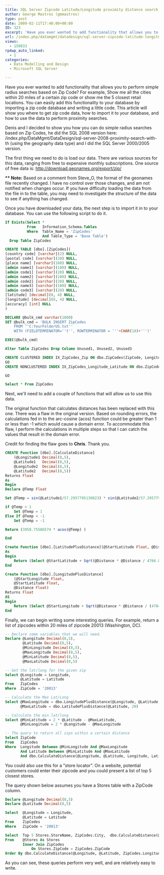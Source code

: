 ```yaml
---
title: SQL Server Zipcode Latitude/Longitude proximity distance search
author: George Mastros (gmmastros)
type: post
date: 2009-02-11T17:40:00+00:00
ID: 323
excerpt: 'Have you ever wanted to add functionality that allows you to perform simple radius searches based on Zip Code?  For example, Show me all the cities within 20 miles of a certain zip code or show me the 5 closest retail locations. You can easily add this&hellip;'
url: /index.php/datamgmt/datadesign/sql-server-zipcode-latitude-longitude-pr/
views:
  - 150833
rp4wp_auto_linked:
  - 1
categories:
  - Data Modelling and Design
  - Microsoft SQL Server

---
```

Have you ever wanted to add functionality that allows you to perform simple radius searches based on Zip Code? For example, Show me all the cities within 20 miles of a certain zip code or show me the 5 closest retail locations. You can easily add this functionality to your database by importing a zip code database and writing a little code. This article will show you where to get zip code data, how to import it to your database, and how to use the data to perform proximity searches.

Denis and I decided to show you how you can do simple radius searches based on Zip Codes, he did the SQL 2008 version here: /index.php/DataMgmt/DataDesign/sql-server-2008-proximity-search-with-th (using the geography data type) and I did the SQL Server 2000/2005 version.

The first thing we need to do is load our data. There are various sources for this data, ranging from free to expensive monthly subscriptions. One source of free data is: http://download.geonames.org/export/zip/

<span class="MT_red"><strong>** Note:</strong></span> Based on a comment from Steve_O, the format of the geonames file recently changed. I have no control over those changes, and am not notified when changes occur. If you have difficulty loading the data from the file in to the table, you may need to investigate the structure of the data to see if anything has changed.

Once you have downloaded your data, the next step is to import it in to your database. You can use the following script to do it.

```sql
If Exists(Select * 
          From   Information_Schema.Tables 
          Where  Table_Name = 'ZipCodes' 
                 And Table_Type = 'Base Table')
  Drop Table ZipCodes

CREATE TABLE [dbo].[ZipCodes](
[country code] [varchar](2) NULL,
[postal code] [varchar](20) NULL,
[place name] [varchar](180) NULL,
[admin name1] [varchar](100) NULL,
[admin code1] [varchar](20) NULL,
[admin name2] [varchar](100) NULL,
[admin code2] [varchar](20) NULL,
[admin name3] [varchar](100) NULL,
[admin code3] [varchar](20) NULL,
[latitude] [decimal](8, 4) NULL,
[longitude] [decimal](8, 4) NULL,
[accuracy] [int] NULL
)

DECLARE @bulk_cmd varchar(1000)
SET @bulk_cmd = 'BULK INSERT ZipCodes
    FROM ''C:YourFolderUS.txt''
    WITH (FIELDTERMINATOR=''t'', ROWTERMINATOR = '''+CHAR(10)+''')'

EXEC(@bulk_cmd)

Alter Table ZipCodes Drop Column Unused1, Unused2, Unused3

CREATE CLUSTERED INDEX IX_ZipCodes_Zip ON dbo.ZipCodes(ZipCode, Longitude, Latitude)
GO
CREATE NONCLUSTERED INDEX IX_ZipCodes_Longitude_Latitude ON dbo.ZipCodes(Longitude,Latitude, ZipCode)

GO

Select * From ZipCodes
```
Next, we'll need to add a couple of functions that will allow us to use this data.

The original function that calculates distances has been replaced with this one. There was a flaw in the original version. Based on rounding errors, the calculations fed in to the arc-cosine (acos) function could be greater than 1 or less than -1 which would cause a domain error. To accommodate this flaw, I perform the calculations in multiple steps so that I can catch the values that result in the domain error. 

Credit for finding the flaw goes to <span class="MT_red"><strong>Chris</strong></span>. Thank you.

```sql
CREATE Function [dbo].[CalculateDistance]
	(@Longitude1 Decimal(8,5), 
	@Latitude1   Decimal(8,5),
	@Longitude2  Decimal(8,5),
	@Latitude2   Decimal(8,5))
Returns Float
As
Begin
Declare @Temp Float

Set @Temp = sin(@Latitude1/57.2957795130823) * sin(@Latitude2/57.2957795130823) + cos(@Latitude1/57.2957795130823) * cos(@Latitude2/57.2957795130823) * cos(@Longitude2/57.2957795130823 - @Longitude1/57.2957795130823)

if @Temp > 1 
	Set @Temp = 1
Else If @Temp < -1
	Set @Temp = -1

Return (3958.75586574 * acos(@Temp)	) 

End
```
```sql
Create Function [dbo].[LatitudePlusDistance](@StartLatitude Float, @Distance Float) Returns Float
As
Begin
    Return (Select @StartLatitude + Sqrt(@Distance * @Distance / 4766.8999155991))
End
```
```sql
Create Function [dbo].[LongitudePlusDistance]
    (@StartLongitude Float,
    @StartLatitude Float,
    @Distance Float)
Returns Float
AS
Begin
    Return (Select @StartLongitude + Sqrt(@Distance * @Distance / (4784.39411916406 * Cos(2 * @StartLatitude / 114.591559026165) * Cos(2 * @StartLatitude / 114.591559026165))))
End
```
Finally, we can begin writing some interesting queries. For example, return a list of zipcodes within 20 miles of zipcode 20013 (Washington, DC).

```sql
-- Declare some variables that we will need.
Declare @Longitude Decimal(8,5),
        @Latitude Decimal(8,5),
        @MinLongitude Decimal(8,5),
        @MaxLongitude Decimal(8,5),
        @MinLatitude Decimal(8,5),
        @MaxLatitude Decimal(8,5)

-- Get the lat/long for the given zip
Select @Longitude = Longitude,
       @Latitude = Latitude
From   ZipCodes
Where  ZipCode = '20013'

-- Calculate the Max Lat/Long
Select @MaxLongitude = dbo.LongitudePlusDistance(@Longitude, @Latitude, 20),
       @MaxLatitude = dbo.LatitudePlusDistance(@Latitude, 20)

-- Calculate the min lat/long
Select @MinLatitude = 2 * @Latitude - @MaxLatitude,
       @MinLongitude = 2 * @Longitude - @MaxLongitude

-- The query to return all zips within a certain distance
Select ZipCode
From   ZipCodes
Where  Longitude Between @MinLongitude And @MaxLongitude
       And Latitude Between @MinLatitude And @MaxLatitude
       And dbo.CalculateDistance(@Longitude, @Latitude, Longitude, Latitude) <= 20
```
You could also use this for a "store locator". On a website, potential customers could enter their zipcode and you could present a list of top 5 closest stores.
  
The query shown below assumes you have a Stores table with a ZipCode column.

```sql
Declare @Longitude Decimal(8,5)
Declare @Latitude Decimal(8,5)

Select	@Longitude = Longitude,
		@Latitude = Latitude
From	ZipCodes
Where	ZipCode = '20013'

Select  Top 5 Stores.StoreName, ZipCodes.City,  dbo.CalculateDistance(@Longitude, @Latitude, ZipCodes.Longitude, ZipCodes.Latitude) As Distance 
From	@Stores As Stores
		Inner Join ZipCodes 
			On Stores.ZipCode = ZipCodes.ZipCode
Order By dbo.CalculateDistance(@Longitude, @Latitude, ZipCodes.Longitude, ZipCodes.Latitude)
```
As you can see, these queries perform very well, and are relatively easy to write.